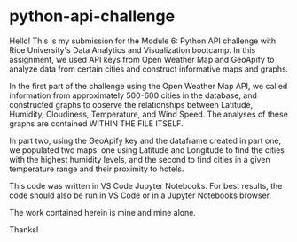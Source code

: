 # python-api-challenge

Hello! This is my submission for the Module 6: Python API challenge with Rice University's Data Analytics and Visualization bootcamp. In this assignment, we used API keys from Open Weather Map and GeoApify to analyze data from certain cities and construct informative maps and graphs. 

In the first part of the challenge using the Open Weather Map API, we called information from approximately 500-600 cities in the database, and constructed graphs to observe the relationships between Latitude, Humidity, Cloudiness, Temperature, and Wind Speed. The analyses of these graphs are contained WITHIN THE FILE ITSELF.

In part two, using the GeoApify key and the dataframe created in part one, we populated two maps: one using Latitude and Longitude to find the cities with the highest humidity levels, and the second to find cities in a given temperature range and their proximity to hotels. 

This code was written in VS Code Jupyter Notebooks. For best results, the code should also be run in VS Code or in a Jupyter Notebooks browser.

The work contained herein is mine and mine alone.

Thanks!
